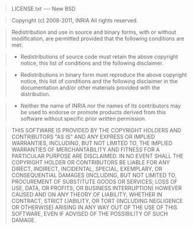 >LICENSE.txt --- New BSD

>Copyright (c) 2008-2011, INRIA
All rights reserved.

>Redistribution and use in source and binary forms, with or without
modification, are permitted provided that the following conditions are
met:

>- Redistributions of source code must retain the above copyright
   notice, this list of conditions and the following disclaimer.

>- Redistributions in binary form must reproduce the above copyright
   notice, this list of conditions and the following disclaimer in the
   documentation and/or other materials provided with the distribution.

>- Neither the name of INRIA nor the names of its contributors may be
   used to endorse or promote products derived from this software
   without specific prior written permission.

>THIS SOFTWARE IS PROVIDED BY THE COPYRIGHT HOLDERS AND CONTRIBUTORS
"AS IS" AND ANY EXPRESS OR IMPLIED WARRANTIES, INCLUDING, BUT NOT
LIMITED TO, THE IMPLIED WARRANTIES OF MERCHANTABILITY AND FITNESS FOR
A PARTICULAR PURPOSE ARE DISCLAIMED. IN NO EVENT SHALL THE COPYRIGHT
HOLDER OR CONTRIBUTORS BE LIABLE FOR ANY DIRECT, INDIRECT, INCIDENTAL,
SPECIAL, EXEMPLARY, OR CONSEQUENTIAL DAMAGES (INCLUDING, BUT NOT
LIMITED TO, PROCUREMENT OF SUBSTITUTE GOODS OR SERVICES; LOSS OF USE,
DATA, OR PROFITS; OR BUSINESS INTERRUPTION) HOWEVER CAUSED AND ON ANY
THEORY OF LIABILITY, WHETHER IN CONTRACT, STRICT LIABILITY, OR TORT
(INCLUDING NEGLIGENCE OR OTHERWISE) ARISING IN ANY WAY OUT OF THE USE
OF THIS SOFTWARE, EVEN IF ADVISED OF THE POSSIBILITY OF SUCH DAMAGE.
